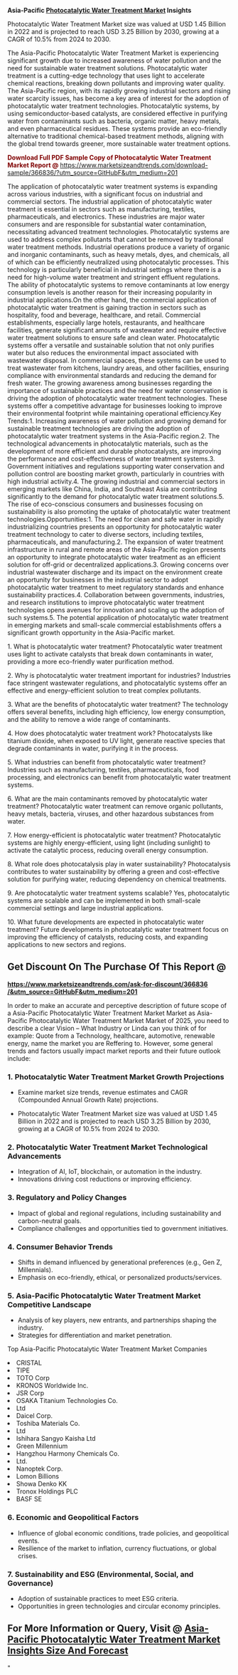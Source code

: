 <p><strong>Asia-Pacific&nbsp;<a href=""https://www.marketsizeandtrends.com/download-sample/366836/&amp;utm_source=GitHubF&amp;utm_medium=201"">Photocatalytic Water Treatment Market</a> Insights</strong></p><p>Photocatalytic Water Treatment Market size was valued at USD 1.45 Billion in 2022 and is projected to reach USD 3.25 Billion by 2030, growing at a CAGR of 10.5% from 2024 to 2030.</p><p><p>The Asia-Pacific Photocatalytic Water Treatment Market is experiencing significant growth due to increased awareness of water pollution and the need for sustainable water treatment solutions. Photocatalytic water treatment is a cutting-edge technology that uses light to accelerate chemical reactions, breaking down pollutants and improving water quality. The Asia-Pacific region, with its rapidly growing industrial sectors and rising water scarcity issues, has become a key area of interest for the adoption of photocatalytic water treatment technologies. Photocatalytic systems, by using semiconductor-based catalysts, are considered effective in purifying water from contaminants such as bacteria, organic matter, heavy metals, and even pharmaceutical residues. These systems provide an eco-friendly alternative to traditional chemical-based treatment methods, aligning with the global trend towards greener, more sustainable water treatment options. <p><strong><span style="color: #800000;">Download Full PDF Sample Copy of Photocatalytic Water Treatment Market Report @</span>&nbsp;</strong><a href="https://www.marketsizeandtrends.com/download-sample/366836/?utm_source=GitHubF&amp;utm_medium=201" target="_blank">https://www.marketsizeandtrends.com/download-sample/366836/?utm_source=GitHubF&amp;utm_medium=201</a></p>The application of photocatalytic water treatment systems is expanding across various industries, with a significant focus on industrial and commercial sectors. The industrial application of photocatalytic water treatment is essential in sectors such as manufacturing, textiles, pharmaceuticals, and electronics. These industries are major water consumers and are responsible for substantial water contamination, necessitating advanced treatment technologies. Photocatalytic systems are used to address complex pollutants that cannot be removed by traditional water treatment methods. Industrial operations produce a variety of organic and inorganic contaminants, such as heavy metals, dyes, and chemicals, all of which can be efficiently neutralized using photocatalytic processes. This technology is particularly beneficial in industrial settings where there is a need for high-volume water treatment and stringent effluent regulations. The ability of photocatalytic systems to remove contaminants at low energy consumption levels is another reason for their increasing popularity in industrial applications.On the other hand, the commercial application of photocatalytic water treatment is gaining traction in sectors such as hospitality, food and beverage, healthcare, and retail. Commercial establishments, especially large hotels, restaurants, and healthcare facilities, generate significant amounts of wastewater and require effective water treatment solutions to ensure safe and clean water. Photocatalytic systems offer a versatile and sustainable solution that not only purifies water but also reduces the environmental impact associated with wastewater disposal. In commercial spaces, these systems can be used to treat wastewater from kitchens, laundry areas, and other facilities, ensuring compliance with environmental standards and reducing the demand for fresh water. The growing awareness among businesses regarding the importance of sustainable practices and the need for water conservation is driving the adoption of photocatalytic water treatment technologies. These systems offer a competitive advantage for businesses looking to improve their environmental footprint while maintaining operational efficiency.Key Trends:1. Increasing awareness of water pollution and growing demand for sustainable treatment technologies are driving the adoption of photocatalytic water treatment systems in the Asia-Pacific region.2. The technological advancements in photocatalytic materials, such as the development of more efficient and durable photocatalysts, are improving the performance and cost-effectiveness of water treatment systems.3. Government initiatives and regulations supporting water conservation and pollution control are boosting market growth, particularly in countries with high industrial activity.4. The growing industrial and commercial sectors in emerging markets like China, India, and Southeast Asia are contributing significantly to the demand for photocatalytic water treatment solutions.5. The rise of eco-conscious consumers and businesses focusing on sustainability is also promoting the uptake of photocatalytic water treatment technologies.Opportunities:1. The need for clean and safe water in rapidly industrializing countries presents an opportunity for photocatalytic water treatment technology to cater to diverse sectors, including textiles, pharmaceuticals, and manufacturing.2. The expansion of water treatment infrastructure in rural and remote areas of the Asia-Pacific region presents an opportunity to integrate photocatalytic water treatment as an efficient solution for off-grid or decentralized applications.3. Growing concerns over industrial wastewater discharge and its impact on the environment create an opportunity for businesses in the industrial sector to adopt photocatalytic water treatment to meet regulatory standards and enhance sustainability practices.4. Collaboration between governments, industries, and research institutions to improve photocatalytic water treatment technologies opens avenues for innovation and scaling up the adoption of such systems.5. The potential application of photocatalytic water treatment in emerging markets and small-scale commercial establishments offers a significant growth opportunity in the Asia-Pacific market.<p>1. What is photocatalytic water treatment? Photocatalytic water treatment uses light to activate catalysts that break down contaminants in water, providing a more eco-friendly water purification method.</p><p>2. Why is photocatalytic water treatment important for industries? Industries face stringent wastewater regulations, and photocatalytic systems offer an effective and energy-efficient solution to treat complex pollutants.</p><p>3. What are the benefits of photocatalytic water treatment? The technology offers several benefits, including high efficiency, low energy consumption, and the ability to remove a wide range of contaminants.</p><p>4. How does photocatalytic water treatment work? Photocatalysts like titanium dioxide, when exposed to UV light, generate reactive species that degrade contaminants in water, purifying it in the process.</p><p>5. What industries can benefit from photocatalytic water treatment? Industries such as manufacturing, textiles, pharmaceuticals, food processing, and electronics can benefit from photocatalytic water treatment systems.</p><p>6. What are the main contaminants removed by photocatalytic water treatment? Photocatalytic water treatment can remove organic pollutants, heavy metals, bacteria, viruses, and other hazardous substances from water.</p><p>7. How energy-efficient is photocatalytic water treatment? Photocatalytic systems are highly energy-efficient, using light (including sunlight) to activate the catalytic process, reducing overall energy consumption.</p><p>8. What role does photocatalysis play in water sustainability? Photocatalysis contributes to water sustainability by offering a green and cost-effective solution for purifying water, reducing dependency on chemical treatments.</p><p>9. Are photocatalytic water treatment systems scalable? Yes, photocatalytic systems are scalable and can be implemented in both small-scale commercial settings and large industrial applications.</p><p>10. What future developments are expected in photocatalytic water treatment? Future developments in photocatalytic water treatment focus on improving the efficiency of catalysts, reducing costs, and expanding applications to new sectors and regions.</p></p><h2><strong>Get Discount On The Purchase Of This Report @&nbsp;</strong></h2><p><strong><a href=""https://www.marketsizeandtrends.com/ask-for-discount/366836/&amp;utm_source=GitHubF&amp;utm_medium=201"" target=""_blank"">https://www.marketsizeandtrends.com/ask-for-discount/366836<br />/&amp;utm_source=GitHubF&amp;utm_medium=201</a></strong></p><p>In order to make an accurate and perceptive description of future scope of a Asia-Pacific&nbsp;Photocatalytic Water Treatment Market Market as Asia-Pacific&nbsp;Photocatalytic Water Treatment Market Market of 2025, you need to describe a clear Vision &ndash; What Industry or Linda can you think of for example: Quote from a Technology, healthcare, automotive, renewable energy, name the market you are Reffering to. However, some general trends and factors usually impact market reports and their future outlook include:</p><h3>1.&nbsp;<strong>Photocatalytic Water Treatment Market Growth Projections</strong></h3><ul><li>Examine market size trends, revenue estimates and CAGR (Compounded Annual Growth Rate) projections.</li><li><p>Photocatalytic Water Treatment Market size was valued at USD 1.45 Billion in 2022 and is projected to reach USD 3.25 Billion by 2030, growing at a CAGR of 10.5% from 2024 to 2030.</p></li></ul><h3>2.&nbsp;<strong>Photocatalytic Water Treatment Market Technological Advancements</strong></h3><ul><li>Integration of AI, IoT, blockchain, or automation in the industry.</li><li>Innovations driving cost reductions or improving efficiency.</li></ul><h3>3.&nbsp;<strong>Regulatory and Policy Changes</strong></h3><ul><li>Impact of global and regional regulations, including sustainability and carbon-neutral goals.</li><li>Compliance challenges and opportunities tied to government initiatives.</li></ul><h3>4.&nbsp;<strong>Consumer Behavior Trends</strong></h3><ul><li>Shifts in demand influenced by generational preferences (e.g., Gen Z, Millennials).</li><li>Emphasis on eco-friendly, ethical, or personalized products/services.</li></ul><h3>5.&nbsp;<strong>Asia-Pacific Photocatalytic Water Treatment Market Competitive Landscape</strong></h3><ul><li>Analysis of key players, new entrants, and partnerships shaping the industry.</li><li>Strategies for differentiation and market penetration.</li></ul><p data-pm-slice=""1 1 []"">Top Asia-Pacific Photocatalytic Water Treatment Market Companies</p><div data-test-id=""""><p><li>CRISTAL</li><li> TIPE</li><li> TOTO Corp</li><li> KRONOS Worldwide Inc.</li><li> JSR Corp</li><li> OSAKA Titanium Technologies Co.</li><li> Ltd</li><li> Daicel Corp.</li><li> Toshiba Materials Co.</li><li> Ltd</li><li> Ishihara Sangyo Kaisha Ltd</li><li> Green Millennium</li><li> Hangzhou Harmony Chemicals Co.</li><li> Ltd.</li><li> Nanoptek Corp.</li><li> Lomon Billions</li><li> Showa Denko KK</li><li> Tronox Holdings PLC</li><li> BASF SE</li></p></div><h3>6.&nbsp;<strong>Economic and Geopolitical Factors</strong></h3><ul><li>Influence of global economic conditions, trade policies, and geopolitical events.</li><li>Resilience of the market to inflation, currency fluctuations, or global crises.</li></ul><h3>7.&nbsp;<strong>Sustainability and ESG (Environmental, Social, and Governance)</strong></h3><ul><li>Adoption of sustainable practices to meet ESG criteria.</li><li>Opportunities in green technologies and circular economy principles.</li></ul><h2><strong>For More Information or Query, Visit @&nbsp;</strong><a href=""https://www.verifiedmarketreports.com/product/photocatalytic-water-treatment-market/"" target=""_blank"">Asia-Pacific Photocatalytic Water Treatment Market Insights Size And Forecast</a></h2>"
